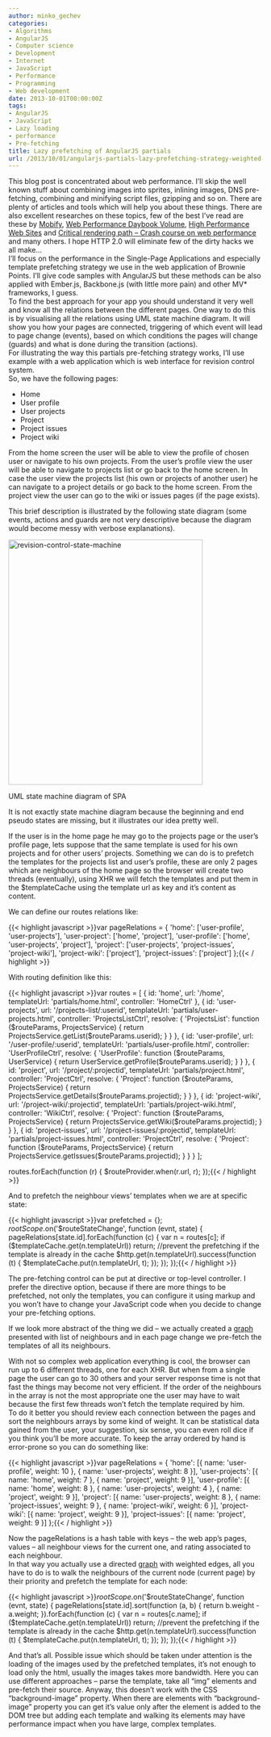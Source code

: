 ```yaml
---
author: minko_gechev
categories:
- Algorithms
- AngularJS
- Computer science
- Development
- Internet
- JavaScript
- Performance
- Programming
- Web development
date: 2013-10-01T00:00:00Z
tags:
- AngularJS
- JavaScript
- Lazy loading
- performance
- Pre-fetching
title: Lazy prefetching of AngularJS partials
url: /2013/10/01/angularjs-partials-lazy-prefetching-strategy-weighted-directed-graph/
---
```


This blog post is concentrated about web performance. I’ll skip the well known stuff about combining images into sprites, inlining images, DNS pre-fetching, combining and minifying script files, gzipping and so on. There are plenty of articles and tools which will help you about these things. There are also excellent researches on these topics, few of the best I’ve read are these by <a href="https://www.mobify.com/" target="_blank">Mobify</a>, <a href="http://shop.oreilly.com/product/0636920025955.do" target="_blank">Web Performance Daybook Volume</a>, <a href="http://shop.oreilly.com/product/9780596529307.do" target="_blank">High Performance Web Sites</a> and <a href="https://www.youtube.com/watch?v=PkOBnYxqj3k&list=PLjqQYuhKAW8Bg-HpGPDlbcecgyAVRPiYM" target="_blank">Critical rendering path – Crash course on web performance</a> and many others. I hope HTTP 2.0 will eliminate few of the dirty hacks we all make...  
I’ll focus on the performance in the Single-Page Applications and especially template prefetching strategy we use in the web application of Brownie Points. I’ll give code samples with AngularJS but these methods can be also applied with Ember.js, Backbone.js (with little more pain) and other MV* frameworks, I guess.  
To find the best approach for your app you should understand it very well and know all the relations between the different pages. One way to do this is by visualising all the relations using UML state machine diagram. It will show you how your pages are connected, triggering of which event will lead to page change (events), based on which conditions the pages will change (guards) and what is done during the transition (actions).  
For illustrating the way this partials pre-fetching strategy works, I’ll use example with a web application which is web interface for revision control system.  
So, we have the following pages:

*   Home
*   User profile
*   User projects
*   Project
*   Project issues
*   Project wiki

From the home screen the user will be able to view the profile of chosen user or navigate to his own projects. From the user’s profile view the user will be able to navigate to projects list or go back to the home screen. In case the user view the projects list (his own or projects of another user) he can navigate to a project details or go back to the home screen. From the project view the user can go to the wiki or issues pages (if the page exists).

This brief description is illustrated by the following state diagram (some events, actions and guards are not very descriptive because the diagram would become messy with verbose explanations).

<div id="attachment_537" style="width: 395px" class="wp-caption aligncenter">
  <a href="/images/legacy/uploads2013/10/revision-control-state-machine.png"><img class="size-full wp-image-537 " title="SPA state machine diagram" alt="revision-control-state-machine" src="/images/legacy/uploads2013/10/revision-control-state-machine.png" width="385" height="486" /></a><p class="wp-caption-text">
    UML state machine diagram of SPA
  </p>
</div>

It is not exactly state machine diagram because the beginning and end pseudo states are missing, but it illustrates our idea pretty well.

If the user is in the home page he may go to the projects page or the user’s profile page, lets suppose that the same template is used for his own projects and for other users’ projects. Something we can do is to prefetch the templates for the projects list and user’s profile, these are only 2 pages which are neighbours of the home page so the browser will create two threads (eventually), using XHR we will fetch the templates and put them in the $templateCache using the template url as key and it’s content as content.

We can define our routes relations like:

{{< highlight javascript >}}var pageRelations = {
  'home': ['user-profile', 'user-projects'],
  'user-project': ['home', 'project'],
  'user-profile': ['home', 'user-projects', 'project'],
  'project': ['user-projects', 'project-issues', 'project-wiki'],
  'project-wiki': ['project'],
  'project-issues': ['project']
};{{< / highlight >}}

With routing definition like this:

{{< highlight javascript >}}var routes = [
  {
    id: 'home',
    url: '/home',
    templateUrl: 'partials/home.html',
    controller: 'HomeCtrl'
  },
  {
    id: 'user-projects',
    url: '/projects-list/:userid',
    templateUrl: 'partials/user-projects.html',
    controller: 'ProjectsListCtrl',
    resolve: {
      'ProjectsList': function ($routeParams, ProjectsService) {
         return ProjectsService.getList($routeParams.userid);
      }
    }
  },
  {
    id: 'user-profile',
    url: '/user-profile/:userid',
    templateUrl: 'partials/user-profile.html',
    controller: 'UserProfileCtrl',
    resolve: {
      'UserProfile': function ($routeParams, UserService) {
        return UserService.getProfile($routeParams.userid);
      }
    }
  },
  {
    id: 'project',
    url: '/project/:projectid',
    templateUrl: 'partials/project.html',
    controller: 'ProjectCtrl',
    resolve: {
      'Project': function ($routeParams, ProjectsService) {
        return ProjectsService.getDetails($routeParams.projectid);
      }
    }
  },
  {
    id: 'project-wiki',
    url: '/project-wiki/:projectid',
    templateUrl: 'partials/project-wiki.html',
    controller: 'WikiCtrl',
    resolve: {
      'Project': function ($routeParams, ProjectsService) {
        return ProjectsService.getWiki($routeParams.projectid);
      }
    }
  },
  {
    id: 'project-issues',
    url: '/project-issues/:projectid',
    templateUrl: 'partials/project-issues.html',
    controller: 'ProjectCtrl',
    resolve: {
      'Project': function ($routeParams, ProjectsService) {
        return ProjectsService.getIssues($routeParams.projectid);
      }
    }
  }
];

routes.forEach(function (r) {
  $routeProvider.when(r.url, r);
});{{< / highlight >}}

And to prefetch the neighbour views’ templates when we are at specific state:

{{< highlight javascript >}}var prefetched = {};
$rootScope.$on('$routeStateChange', function (evnt, state) {
  pageRelations[state.id].forEach(function (c) {
    var n = routes[c];
    if ($templateCache.get(n.templateUrl)) return; //prevent the prefetching if the template is already in the cache
    $http.get(n.templateUrl).success(function (t) {
      $templateCache.put(n.templateUrl, t);
    });
  });
});{{< / highlight >}}

The pre-fetching control can be put at directive or top-level controller. I prefer the directive option, because if there are more things to be prefetched, not only the templates, you can configure it using markup and you won’t have to change your JavaScript code when you decide to change your pre-fetching options.

If we look more abstract of the thing we did – we actually created a <a href="https://en.wikipedia.org/wiki/Graph_theory" target="_blank">graph</a> presented with list of neighbours and in each page change we pre-fetch the templates of all its neighbours.

With not so complex web application everything is cool, the browser can run up to 6 different threads, one for each XHR. But when from a single page the user can go to 30 others and your server response time is not that fast the things may become not very efficient. If the order of the neighbours in the array is not the most appropriate one the user may have to wait because the first few threads won’t fetch the template required by him.  
To do it better you should review each connection between the pages and sort the neighbours arrays by some kind of weight. It can be statistical data gained from the user, your suggestion, six sense, you can even roll dice if you think you’ll be more accurate. To keep the array ordered by hand is error-prone so you can do something like:

{{< highlight javascript >}}var pageRelations = {
  'home': [{ name: 'user-profile', weight: 10 }, { name: 'user-projects', weight: 8 }],
  'user-projects': [{ name: 'home', weight: 7 }, { name: 'project', weight: 9 }],
  'user-profile': [{ name: 'home', weight: 8 }, { name: 'user-projects', weight: 4 }, { name: 'project', weight: 9 }],
  'project': [{ name: 'user-projects', weight: 8 }, { name: 'project-issues', weight: 9 }, { name: 'project-wiki', weight: 6 }],
  'project-wiki': [{ name: 'project', weight: 9 }],
  'project-issues': [{ name: 'project', weight: 9 }]
};{{< / highlight >}}

Now the pageRelations is a hash table with keys – the web app’s pages, values – all neighbour views for the current one, and rating associated to each neighbour.  
In that way you actually use a directed <a href="https://en.wikipedia.org/wiki/Graph_theory" target="_blank">graph</a> with weighted edges, all you have to do is to walk the neighbours of the current node (current page) by their priority and prefetch the template for each node:

{{< highlight javascript >}}$rootScope.$on('$routeStateChange', function (evnt, state) {
  pageRelations[state.id].sort(function (a, b) {
    return b.weight - a.weight;
  }).forEach(function (c) {
    var n = routes[c.name];
    if ($templateCache.get(n.templateUrl)) return; //prevent the prefetching if the template is already in the cache
    $http.get(n.templateUrl).success(function (t) {
      $templateCache.put(n.templateUrl, t);
    });
  });
});{{< / highlight >}}

And that’s all. Possible issue which should be taken under attention is the loading of the images used by the prefetched templates, it’s not enough to load only the html, usually the images takes more bandwidth. Here you can use different approaches – parse the template, take all “img” elements and pre-fetch their source. Anyway, this doesn’t work with the CSS “background-image” property. When there are elements with “background-image” property you can get it’s value only after the element is added to the DOM tree but adding each template and walking its elements may have performance impact when you have large, complex templates.